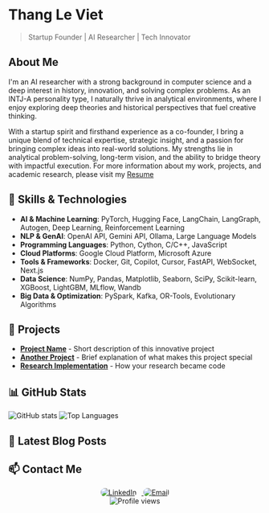 # Thang Le Viet
> Startup Founder | AI Researcher | Tech Innovator

<!-- BLOG-POST-LIST:START -->
## About Me

I'm an AI researcher with a strong background in computer science and a deep interest in history, innovation, and solving
complex problems. As an INTJ-A personality type, I naturally thrive in analytical environments, where I enjoy exploring deep
theories and historical perspectives that fuel creative thinking.

With a startup spirit and firsthand experience as a co-founder, I bring a unique blend of technical expertise, strategic insight,
and a passion for bringing complex ideas into real-world solutions. My strengths lie in analytical problem-solving, long-term
vision, and the ability to bridge theory with impactful execution. For more information about my work, projects, and academic research, please visit my [Resume](/resume/Resume.pdf)

## 🔧 Skills & Technologies
- **AI & Machine Learning**: PyTorch, Hugging Face, LangChain, LangGraph, Autogen, Deep Learning, Reinforcement Learning
- **NLP & GenAI**: OpenAI API, Gemini API, Ollama, Large Language Models
- **Programming Languages**: Python, Cython, C/C++, JavaScript
- **Cloud Platforms**: Google Cloud Platform, Microsoft Azure
- **Tools & Frameworks**: Docker, Git, Copilot, Cursor, FastAPI, WebSocket, Next.js
- **Data Science**: NumPy, Pandas, Matplotlib, Seaborn, SciPy, Scikit-learn, XGBoost, LightGBM, MLflow, Wandb
- **Big Data & Optimization**: PySpark, Kafka, OR-Tools, Evolutionary Algorithms

## 🚀 Projects
- [**Project Name**](https://github.com/yourusername/project-name) - Short description of this innovative project
- [**Another Project**](https://github.com/yourusername/another-project) - Brief explanation of what makes this project special
- [**Research Implementation**](https://github.com/yourusername/research-project) - How your research became code

## 📊 GitHub Stats
![GitHub stats](https://github-readme-stats.vercel.app/api?username=toreleon&show_icons=true&theme=radical)
![Top Languages](https://github-readme-stats.vercel.app/api/top-langs/?username=toreleon&layout=compact&theme=radical)

## 📝 Latest Blog Posts
<!-- Will be filled by GitHub Actions -->

## 📫 Contact Me
<div align="center">
  <a href="https://www.linkedin.com/in/thanglv/" target="_blank">
    <img src="https://img.shields.io/badge/LinkedIn-0077B5?style=for-the-badge&logo=linkedin&logoColor=white" alt="LinkedIn" style="margin-right: 10px; border-radius: 8px;" />
  </a>
  <a href="mailto:levietthang0512@outlook.com">
    <img src="https://img.shields.io/badge/Email-0078D4?style=for-the-badge&logo=microsoft-outlook&logoColor=white" alt="Email" style="border-radius: 8px;" />
  </a>
</div>

<div align="center">
  <img src="https://komarev.com/ghpvc/?username=toreleon&style=flat-square&color=blueviolet" alt="Profile views" />
</div>
<!-- BLOG-POST-LIST:END -->
